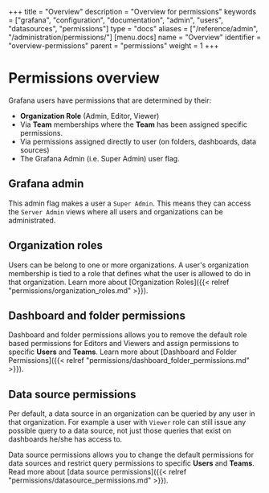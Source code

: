 +++
title = "Overview"
description = "Overview for permissions"
keywords = ["grafana", "configuration", "documentation", "admin", "users", "datasources", "permissions"]
type = "docs"
aliases = ["/reference/admin", "/administration/permissions/"]
[menu.docs]
name = "Overview"
identifier = "overview-permissions"
parent = "permissions"
weight = 1
+++

# Permissions overview

Grafana users have permissions that are determined by their:

- **Organization Role** (Admin, Editor, Viewer)
- Via **Team** memberships where the **Team** has been assigned specific permissions.
- Via permissions assigned directly to user (on folders, dashboards, data sources)
- The Grafana Admin (i.e. Super Admin) user flag.

## Grafana admin

This admin flag makes a user a `Super Admin`. This means they can access the `Server Admin` views where all users and organizations can be administrated.

## Organization roles

Users can be belong to one or more organizations. A user's organization membership is tied to a role that defines what the user is allowed to do
in that organization. Learn more about [Organization Roles]({{< relref "permissions/organization_roles.md" >}}).


## Dashboard and folder permissions

Dashboard and folder permissions allows you to remove the default role based permissions for Editors and Viewers and assign permissions to specific **Users** and **Teams**. Learn more about [Dashboard and Folder Permissions]({{< relref "permissions/dashboard_folder_permissions.md" >}}).

## Data source permissions

Per default, a data source in an organization can be queried by any user in that organization. For example a user with `Viewer` role can still
issue any possible query to a data source, not just those queries that exist on dashboards he/she has access to.

Data source permissions allows you to change the default permissions for data sources and restrict query permissions to specific **Users** and **Teams**. Read more about [data source permissions]({{< relref "permissions/datasource_permissions.md" >}}).
